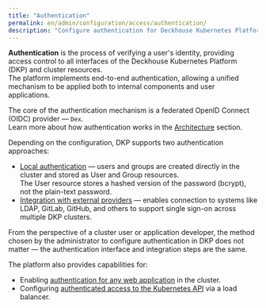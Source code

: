 ```yaml
---
title: "Authentication"
permalink: en/admin/configuration/access/authentication/
description: "Configure authentication for Deckhouse Kubernetes Platform with local and external providers. Support for LDAP, OIDC, GitHub, GitLab, and more. Complete authentication setup guide."
---
```


**Authentication** is the process of verifying a user's identity, providing access control to all interfaces of the Deckhouse Kubernetes Platform (DKP) and cluster resources.  
The platform implements end-to-end authentication, allowing a unified mechanism to be applied both to internal components and user applications.

The core of the authentication mechanism is a federated OpenID Connect (OIDC) provider — `Dex`.  
Learn more about how authentication works in the [Architecture](../../../../architecture/authentication.html) section.

Depending on the configuration, DKP supports two authentication approaches:

- [Local authentication](./local.html) — users and groups are created directly in the cluster and stored as User and Group resources.  
  The User resource stores a hashed version of the password (bcrypt), not the plain-text password.
- [Integration with external providers](./external-authentication-providers.html) — enables connection to systems like LDAP, GitLab, GitHub, and others to support single sign-on across multiple DKP clusters.

From the perspective of a cluster user or application developer, the method chosen by the administrator to configure authentication in DKP does not matter — the authentication interface and integration steps are the same.

The platform also provides capabilities for:

- Enabling [authentication for any web application](./external-authentication-providers.html) in the cluster.
- Configuring [authenticated access to the Kubernetes API](./k8s-api-lb.html) via a load balancer.
